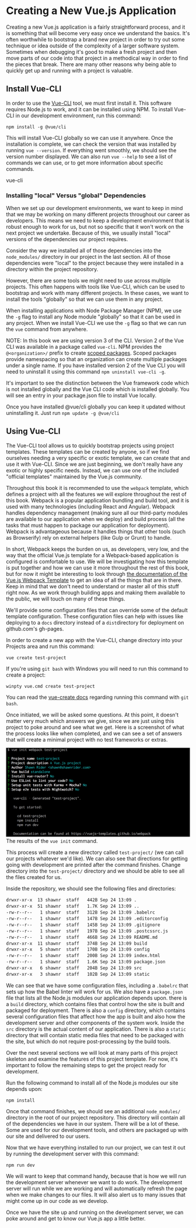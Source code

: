 # Creating a New Vue.js Application

Creating a new Vue.js application is a fairly straightforward process, and it is something that will become very easy once we understand the basics. It's often worthwhile to bootstrap a brand new project in order to try out some technique or idea outside of the complexity of a larger software system. Sometimes when debugging it's good to make a fresh project and then move parts of our code into that project in a methodical way in order to find the pieces that break. There are many other reasons why being able to quickly get up and running with a project is valuable. 

## Install Vue-CLI

In order to use the [Vue-CLI](https://cli.vuejs.org) tool, we must first install it. This software requires Node.js to work, and it can be installed using NPM. To install Vue-CLI in our development environment, run this command:

```
npm install -g @vue/cli
```

This will install Vue-CLI globally so we can use it anywhere. Once the installation is complete, we can check the version that was installed by running `vue --version`. If everything went smoothly, we should see the version number displayed. We can also run `vue --help` to see a list of commands we can use, or to get more information about specific commands.

vue-cli

<div class="tip-box">
    <h3>Installing "local" Versus "global" Dependencies</h3>
    <p>When we set up our development environments, we want to keep in mind that we may be working on many different projects throughout our career as developers. This means we need to keep a development environment that is robust enough to work for us, but not so specific that it won't work on the next project we undertake. Because of this, we usually install "local" versions of the dependencies our project requires.</p>
    <p>Consider the way we installed all of those dependencies into the <code>node_modules/</code> directory in our project in the last section. All of those dependencies were "local" to the project because they were installed in a directory within the project repository.</p>
    <p>However, there are some tools we might need to use across multiple projects. This often happens with tools like Vue-CLI, which can be used to bootstrap and work with many different projects. In these cases, we want to install the tools "globally" so that we can use them in any project.</p>
    <p>When installing applications with Node Package Manager (NPM), we use the <code>-g</code> flag to install any Node module "globally" so that it can be used in any project. When we install Vue-CLI we use the <code>-g</code> flag so that we can run the <code>vue</code> command from anywhere.</p>
    <p>NOTE: In this book we are using version 3 of the CLI. Version 2 of the Vue CLI was available in a package called <code>vue-cli</code>.  NPM provides the <code>@&lt;organization&gt;/</code> prefix to create <a href="https://docs.npmjs.com/misc/scope" target="_blank">scoped packages</a>.  Scoped packages provide namespacing so that an organization can create multiple packages under a single name.  If you have installed version 2 of the Vue CLI you will need to uninstall it using this command <code>npm uninstall vue-cli -g</code>.</p>
    <p>  It's important to see the distinction between the Vue framework code which is not installed globally and the Vue CLI code which is installed globally.  You will see an entry in your package.json file to install Vue locally.</p>
    <p>Once you have installed @vue/cli globally you can keep it updated without uninstalling it.  Just run <code>npm update -g @vue/cli</code></p>
</div>

## Using Vue-CLI

The Vue-CLI tool allows us to quickly bootstrap projects using project templates. These templates can be created by anyone, so if we find ourselves needing a very specific or exotic template, we can create that and use it with Vue-CLI. Since we are just beginning, we don't really have any exotic or highly specific needs. Instead, we can use one of the included "official templates" maintained by the Vue.js community.

Throughout this book it is recommended to use the `webpack` template, which defines a project with all the features we will explore throughout the rest of this book. Webpack is a popular application bundling and build tool, and it is used with many technologies (including React and Angular). Webpack handles dependency management (making sure all our third-party modules are available to our application when we deploy) and build process (all the tasks that must happen to package our application for deployment). Webpack is advantageous because it handles things that other tools (such as Browserify) rely on external helpers (like Gulp or Grunt) to handle. 

In short, Webpack keeps the burden on us, as developers, very low, and the way that the official Vue.js template for a Webpack-based application is configured is comfortable to use. We will be investigating how this template is put together and how we can use it more throughout the rest of this book, but for now it might be interesting to look through [the documentation of the Vue.js Webpack Template](https://cli.vuejs.org/guide/webpack.html#simple-configuration) to get an idea of all the things that are in there. Keep in mind that we don't need to understand or master all of this stuff right now. As we work through building apps and making them available to the public, we will touch on many of these things.

We'll provide some configuration files that can override some of the default template configuration.  These configuration files can help with issues like deploying to a `docs` directory instead of a `dist`directory for deployment on github.com's gh-pages.

In order to create a new app with the Vue-CLI, change directory into your Projects area and run this command:

```
vue create test-project
```  

If you're using `git bash` with Windows you will need to run this command to create a project:

```
winpty vue.cmd create test-project
```
You can read the [vue-create docs](https://cli.vuejs.org/guide/creating-a-project.html#vue-create) regarding running this command with `git bash`.

Once initiated, we will be asked some questions. At this point, it doesn't matter very much which answers we give, since we are just using this project to poke around and see what we get. Here is a screenshot of what the process looks like when completed, and we can see a set of answers that will create a minimal project with no test frameworks or extras.

![vue init results](/img/vue-init.png)
<br>The results of the `vue init` command.

This process will create a new directory called `test-project/` (we can call our projects whatever we'd like). We can also see that directions for getting going with development are printed after the command finishes. Change directory into the `test-project/` directory and we should be able to see all the files created for us. 

Inside the repository, we should see the following files and directories:

```bash
drwxr-xr-x  13 shawnr  staff   442B Sep 24 13:09 .
drwxr-xr-x  51 shawnr  staff   1.7K Sep 24 13:09 ..
-rw-r--r--   1 shawnr  staff   312B Sep 24 13:09 .babelrc
-rw-r--r--   1 shawnr  staff   147B Sep 24 13:09 .editorconfig
-rw-r--r--   1 shawnr  staff   145B Sep 24 13:09 .gitignore
-rw-r--r--   1 shawnr  staff   197B Sep 24 13:09 .postcssrc.js
-rw-r--r--   1 shawnr  staff   466B Sep 24 13:09 README.md
drwxr-xr-x  11 shawnr  staff   374B Sep 24 13:09 build
drwxr-xr-x   5 shawnr  staff   170B Sep 24 13:09 config
-rw-r--r--   1 shawnr  staff   200B Sep 24 13:09 index.html
-rw-r--r--   1 shawnr  staff   1.6K Sep 24 13:09 package.json
drwxr-xr-x   6 shawnr  staff   204B Sep 24 13:09 src
drwxr-xr-x   3 shawnr  staff   102B Sep 24 13:09 static
```

We can see that we have some configuration files, including a `.babelrc` that sets up how the Babel linter will work for us. We also have a `package.json` file that lists all the Node.js modules our application depends upon. there is a `build` directory, which contains files that control how the site is built and packaged for deployment. There is also a `config` directory, which contains several configuration files that affect how the app is built and also how the development server and other components of the system work. Inside the `src` directory is the actual content of our application. There is also a `static` directory that will contain static media files that need to be packaged with the site, but which do not require post-processing by the build tools.

Over the next several sections we will look at many parts of this project skeleton and examine the features of this project template. For now, it's important to follow the remaining steps to get the project ready for development.

Run the following command to install all of the Node.js modules our site depends upon:

```
npm install
```

Once that command finishes, we should see an additional `node_modules/` directory in the root of our project repository. This directory will contain all of the dependencies we have in our system. There will be a lot of these. Some are used for our development tools, and others are packaged up with our site and delivered to our users.

Now that we have everything installed to run our project, we can test it out by running the development server with this command:

```
npm run dev
```

We will want to keep that command handy, because that is how we will run the development server whenever we want to do work. The development server will run while we are working and will automatically refresh the page when we make changes to our files. It will also alert us to many issues that might come up in our code as we develop.

Once we have the site up and running on the development server, we can poke around and get to know our Vue.js app a little better.




